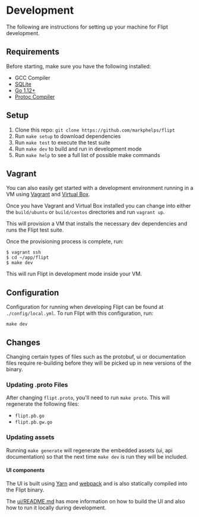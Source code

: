 # Development

The following are instructions for setting up your machine for Flipt development.

## Requirements

Before starting, make sure you have the following installed:

* GCC Compiler
* [SQLite](https://sqlite.org/index.html)
* [Go 1.12+](https://golang.org/doc/install)
* [Protoc Compiler](https://github.com/protocolbuffers/protobuf)

## Setup

1. Clone this repo: `git clone https://github.com/markphelps/flipt`
1. Run `make setup` to download dependencies
1. Run `make test` to execute the test suite
1. Run `make dev` to build and run in development mode
1. Run `make help` to see a full list of possible make commands

## Vagrant

You can also easily get started with a development environment running in a VM using [Vagrant](https://www.vagrantup.com/) and [Virtual Box](https://www.virtualbox.org/wiki/Downloads).

Once you have Vagrant and Virtual Box installed you can change into either the `build/ubuntu` or `build/centos` directories and run `vagrant up`.

This will provision a VM that installs the necessary dev dependencies and runs the Flipt test suite.

Once the provisioning process is complete, run:

```shell
$ vagrant ssh
$ cd ~/app/flipt
$ make dev
```

This will run Flipt in development mode inside your VM.

## Configuration

Configuration for running when developing Flipt can be found at `./config/local.yml`. To run Flipt with this configuration, run:

```shell
make dev
```

## Changes

Changing certain types of files such as the protobuf, ui or documentation files require re-building before they will be picked up in new versions of the binary.

### Updating .proto Files

After changing `flipt.proto`, you'll need to run `make proto`. This will regenerate the following files:

* `flipt.pb.go`
* `flipt.pb.gw.go`

### Updating assets

Running `make generate` will regenerate the embedded assets (ui, api documentation) so that the next time `make dev` is run they will be included.

#### UI components

The UI is built using [Yarn](https://yarnpkg.com/en/) and [webpack](https://webpack.js.org/) and is also statically compiled into the Flipt binary.

The [ui/README.md](https://github.com/markphelps/flipt/tree/master/ui/README.md) has more information on how to build the UI and also how to run it locally during development.
